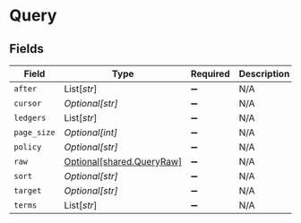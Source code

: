 # Query


## Fields

| Field                                                        | Type                                                         | Required                                                     | Description                                                  | Example                                                      |
| ------------------------------------------------------------ | ------------------------------------------------------------ | ------------------------------------------------------------ | ------------------------------------------------------------ | ------------------------------------------------------------ |
| `after`                                                      | List[*str*]                                                  | :heavy_minus_sign:                                           | N/A                                                          |                                                              |
| `cursor`                                                     | *Optional[str]*                                              | :heavy_minus_sign:                                           | N/A                                                          | YXVsdCBhbmQgYSBtYXhpbXVtIG1heF9yZXN1bHRzLol=                 |
| `ledgers`                                                    | List[*str*]                                                  | :heavy_minus_sign:                                           | N/A                                                          |                                                              |
| `page_size`                                                  | *Optional[int]*                                              | :heavy_minus_sign:                                           | N/A                                                          |                                                              |
| `policy`                                                     | *Optional[str]*                                              | :heavy_minus_sign:                                           | N/A                                                          | OR                                                           |
| `raw`                                                        | [Optional[shared.QueryRaw]](../../models/shared/queryraw.md) | :heavy_minus_sign:                                           | N/A                                                          |                                                              |
| `sort`                                                       | *Optional[str]*                                              | :heavy_minus_sign:                                           | N/A                                                          | id:asc                                                       |
| `target`                                                     | *Optional[str]*                                              | :heavy_minus_sign:                                           | N/A                                                          |                                                              |
| `terms`                                                      | List[*str*]                                                  | :heavy_minus_sign:                                           | N/A                                                          |                                                              |